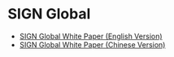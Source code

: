 # SIGN Global

- [SIGN Global White Paper (English Version)]("./sing.whitepaper.pdf")
- [SIGN Global White Paper (Chinese Version)]("./sing.whitepaper.cn.pdf")